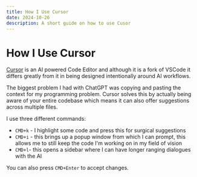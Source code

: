 ```yaml
---
title: How I Use Cursor
date: 2024-10-26
description: A short guide on how to use Cusor
---
```

# How I Use Cursor 

[Cursor](https://www.cursor.com) is an AI powered Code Editor and although it is a fork of VSCode it differs greatly from it in being designed intentionally around AI workflows.

The biggest problem I had with ChatGPT was copying and pasting the context for my programming problem. Cursor solves this by actually being aware of your entire codebase which means it can also offer suggestions across multiple files.

I use three different commands:
- `CMD+k` - I highlight some code and press this for surgical suggestions
- `CMD+i` - this brings up a popup window from which I can prompt, this allows me to still keep the code I'm working on in my field of vision 
- `CMD+l`- this opens a sidebar where I can have longer ranging dialogues with the AI

You can also press `CMD+Enter` to accept changes. 

